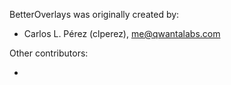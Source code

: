 BetterOverlays was originally created by:

* Carlos L. Pérez  (clperez), <me@qwantalabs.com>

Other contributors:

* <Add your name here when pullling requesting>

